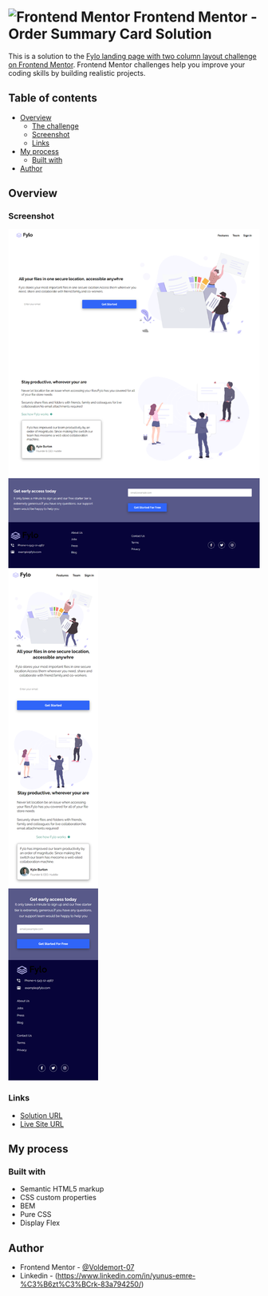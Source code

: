 # <img src="https://user-images.githubusercontent.com/13468728/222973742-9133bdb5-61f0-4f53-8b08-bb3c349e2056.png" title="Frontend Mentor" alt="Frontend Mentor" width="50" height="50"/> Frontend Mentor - Order Summary Card Solution

This is a solution to the [Fylo landing page with two column layout challenge on Frontend Mentor](https://www.frontendmentor.io/challenges/fylo-landing-page-with-two-column-layout-5ca5ef041e82137ec91a50f5). Frontend Mentor challenges help you improve your coding skills by building realistic projects.


## Table of contents

- [Overview](#overview)
  - [The challenge](#the-challenge)
  - [Screenshot](#screenshot)
  - [Links](#links)
- [My process](#my-process)
  - [Built with](#built-with)
- [Author](#author)

## Overview

### Screenshot

![](images/landing.png)
![](images/landing-responsive.png)

### Links

- [Solution URL](https://github.com/emre-02/Fylo-page)
- [Live Site URL](https://emre-02.github.io/Fylo-page/)

## My process

### Built with

- Semantic HTML5 markup
- CSS custom properties
- BEM
- Pure CSS
- Display Flex



## Author

- Frontend Mentor - [@Voldemort-07](https://www.frontendmentor.io/profile/Voldemort-07)
- Linkedin - (https://www.linkedin.com/in/yunus-emre-%C3%B6zt%C3%BCrk-83a794250/)
